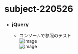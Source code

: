 # subject-220526

- ### jQuery
  - コンソールで参照のテスト\
  ![image](https://user-images.githubusercontent.com/1501327/170398540-55ee26ad-728a-4873-867d-f690634e7284.png)\
  ![image](https://user-images.githubusercontent.com/1501327/170398578-ba6dbfcb-1d01-4b8e-aa19-c914150da529.png)
